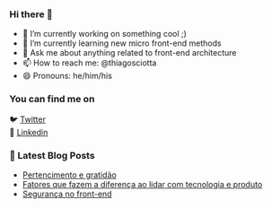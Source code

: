 ### Hi there 👋

- 🔭 I’m currently working on something cool ;)
- 🌱 I’m currently learning new micro front-end methods
- 💬 Ask me about anything related to front-end architecture
- 📫 How to reach me: @thiagosciotta
- 😄 Pronouns: he/him/his

### You can find me on

🐦 [Twitter](https://twitter.com/thiagosciotta) <br>
💼 [Linkedin](https://www.linkedin.com/in/sciotta/) <br>

### 📕 Latest Blog Posts
<!-- BLOG-POST-LIST:START -->
- [Pertencimento e gratidão](https://blog.sciotta.com.br/pertencimento-e-gratidao)
- [Fatores que fazem a diferença ao lidar com tecnologia e produto](https://blog.sciotta.com.br/tres-fatores)
- [Segurança no front-end](https://blog.sciotta.com.br/seguranca-front-end)
<!-- BLOG-POST-LIST:END -->
